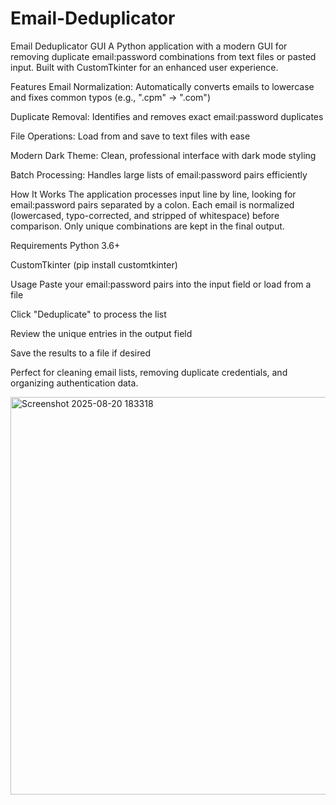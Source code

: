 # Email-Deduplicator
Email Deduplicator GUI
A Python application with a modern GUI for removing duplicate email:password combinations from text files or pasted input. Built with CustomTkinter for an enhanced user experience.

Features
Email Normalization: Automatically converts emails to lowercase and fixes common typos (e.g., ".cpm" → ".com")

Duplicate Removal: Identifies and removes exact email:password duplicates

File Operations: Load from and save to text files with ease

Modern Dark Theme: Clean, professional interface with dark mode styling

Batch Processing: Handles large lists of email:password pairs efficiently

How It Works
The application processes input line by line, looking for email:password pairs separated by a colon. Each email is normalized (lowercased, typo-corrected, and stripped of whitespace) before comparison. Only unique combinations are kept in the final output.

Requirements
Python 3.6+

CustomTkinter (pip install customtkinter)

Usage
Paste your email:password pairs into the input field or load from a file

Click "Deduplicate" to process the list

Review the unique entries in the output field

Save the results to a file if desired

Perfect for cleaning email lists, removing duplicate credentials, and organizing authentication data.

<img width="805" height="636" alt="Screenshot 2025-08-20 183318" src="https://github.com/user-attachments/assets/07b5eefb-e806-4ad4-a035-5c0a69a9efed" />
